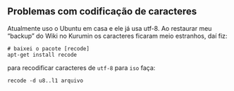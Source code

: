 Problemas com codificação de caracteres
---------------------------------------

Atualmente uso o Ubuntu em casa e ele já usa utf-8. Ao restaurar meu
“backup” do Wiki no Kurumin os caracteres ficaram meio estranhos, daí
fiz:
```
# baixei o pacote [recode]
apt-get install recode
```
para recodificar caracteres de `utf-8` para `iso` faça:
```
recode -d u8..l1 arquivo
```
